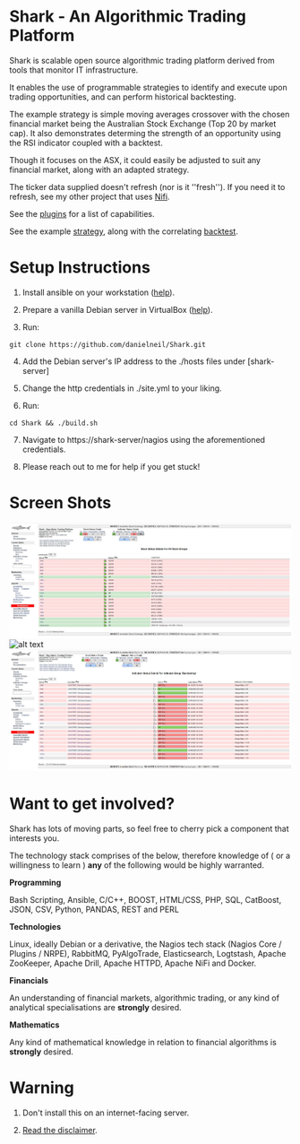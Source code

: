 # Shark - An Algorithmic Trading Platform

Shark is scalable open source algorithmic trading platform derived from tools that monitor IT infrastructure.

It enables the use of programmable strategies to identify and execute upon trading opportunities, and can perform historical backtesting. 

The example strategy is simple moving averages crossover with the chosen financial market being the Australian Stock Exchange (Top 20 by market cap). It also demonstrates determing the strength of an opportunity using the RSI indicator coupled with a backtest.  

Though it focuses on the ASX, it could easily be adjusted to suit any financial market, along with an adapted strategy.  

The ticker data supplied doesn't refresh (nor is it ''fresh''). If you need it to refresh, see my other project that uses [Nifi](https://github.com/danielneil/Using-NiFi-on-Yahoo-Finance).

See the [plugins](https://github.com/danielneil/Shark/blob/main/doc/README.PLUGINS.md) for a list of capabilities.

See the example [strategy](https://github.com/danielneil/Shark/blob/main/algorithmictradingplatform/files/strategies/moving_averages.py), along with the correlating [backtest](https://github.com/danielneil/Shark/blob/main/algorithmictradingplatform/files/strategies/backtesting/backtest_moving_averages.py).

# Setup Instructions

1. Install ansible on your workstation ([help](https://linuxhint.com/install_ansible_debian10/)).

2. Prepare a vanilla Debian server in VirtualBox ([help](https://linuxhint.com/install_debian10_virtualbox/)).

3. Run:
```
git clone https://github.com/danielneil/Shark.git 
```
4. Add the Debian server's IP address to the ./hosts files under [shark-server]

5. Change the http credentials in ./site.yml to your liking.

6. Run: 
```
cd Shark && ./build.sh
```
7. Navigate to https://shark-server/nagios using the aforementioned credentials.

8. Please reach out to me for help if you get stuck!

# Screen Shots

![alt text](https://github.com/danielneil/Shark/blob/main/screenshots/screenshot.JPG?raw=true)
![alt text](https://github.com/danielneil/Shark/blob/main/screenshots/opportunity.JPG?raw=true)
![alt text](https://github.com/danielneil/Shark/blob/main/screenshots/backtest.JPG?raw=true)

# Want to get involved? 

Shark has lots of moving parts, so feel free to cherry pick a component that interests you.

The technology stack comprises of the below, therefore knowledge of ( or a willingness to learn ) **any** of the following would be highly warranted.

**Programming**

Bash Scripting, Ansible, C/C++, BOOST, HTML/CSS, PHP, SQL, CatBoost, JSON, CSV, Python, PANDAS, REST and PERL

**Technologies**

Linux, ideally Debian or a derivative, the Nagios tech stack (Nagios Core / Plugins / NRPE), RabbitMQ, PyAlgoTrade, Elasticsearch, Logtstash, Apache ZooKeeper, Apache Drill, Apache HTTPD, Apache NiFi and Docker.

**Financials**

An understanding of financial markets, algorithmic trading, or any kind of analytical specialisations are **strongly** desired. 

**Mathematics**

Any kind of mathematical knowledge in relation to financial algorithms is **strongly** desired. 

# Warning

1. Don't install this on an internet-facing server.

2. [Read the disclaimer](https://github.com/danielneil/Shark/blob/main/DISCLAIMER).

